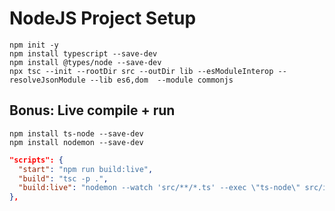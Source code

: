 # NodeJS Project Setup

```nodejs
npm init -y
npm install typescript --save-dev
npm install @types/node --save-dev
npx tsc --init --rootDir src --outDir lib --esModuleInterop --resolveJsonModule --lib es6,dom  --module commonjs
```

## Bonus: Live compile + run

```nodejs
npm install ts-node --save-dev
npm install nodemon --save-dev
```

```json
"scripts": {
  "start": "npm run build:live",
  "build": "tsc -p .",
  "build:live": "nodemon --watch 'src/**/*.ts' --exec \"ts-node\" src/index.ts"
},
```
